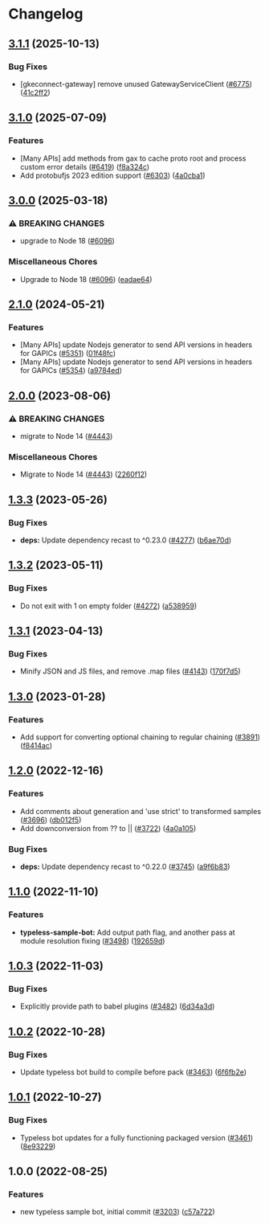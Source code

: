 # Changelog

## [3.1.1](https://github.com/googleapis/google-cloud-node/compare/typeless-sample-bot-v3.1.0...typeless-sample-bot-v3.1.1) (2025-10-13)


### Bug Fixes

* [gkeconnect-gateway] remove unused GatewayServiceClient ([#6775](https://github.com/googleapis/google-cloud-node/issues/6775)) ([41c2ff2](https://github.com/googleapis/google-cloud-node/commit/41c2ff2851b5fdadabf4f9bd3500167c34b32ff7))

## [3.1.0](https://github.com/googleapis/google-cloud-node/compare/typeless-sample-bot-v3.0.0...typeless-sample-bot-v3.1.0) (2025-07-09)


### Features

* [Many APIs] add methods from gax to cache proto root and process custom error details ([#6419](https://github.com/googleapis/google-cloud-node/issues/6419)) ([f8a324c](https://github.com/googleapis/google-cloud-node/commit/f8a324ca5c3bc0f730e4ed67d9407c44f2414936))
* Add protobufjs 2023 edition support ([#6303](https://github.com/googleapis/google-cloud-node/issues/6303)) ([4a0cba1](https://github.com/googleapis/google-cloud-node/commit/4a0cba1e41a9aeb9c15ad31487ef013c8277cfef))

## [3.0.0](https://github.com/googleapis/google-cloud-node/compare/typeless-sample-bot-v2.1.0...typeless-sample-bot-v3.0.0) (2025-03-18)


### ⚠ BREAKING CHANGES

* upgrade to Node 18 ([#6096](https://github.com/googleapis/google-cloud-node/issues/6096))

### Miscellaneous Chores

* Upgrade to Node 18 ([#6096](https://github.com/googleapis/google-cloud-node/issues/6096)) ([eadae64](https://github.com/googleapis/google-cloud-node/commit/eadae64d54e07aa2c65097ea52e65008d4e87436))

## [2.1.0](https://github.com/googleapis/google-cloud-node/compare/typeless-sample-bot-v2.0.0...typeless-sample-bot-v2.1.0) (2024-05-21)


### Features

* [Many APIs] update Nodejs generator to send API versions in headers for GAPICs ([#5351](https://github.com/googleapis/google-cloud-node/issues/5351)) ([01f48fc](https://github.com/googleapis/google-cloud-node/commit/01f48fce63ec4ddf801d59ee2b8c0db9f6fb8372))
* [Many APIs] update Nodejs generator to send API versions in headers for GAPICs ([#5354](https://github.com/googleapis/google-cloud-node/issues/5354)) ([a9784ed](https://github.com/googleapis/google-cloud-node/commit/a9784ed3db6ee96d171762308bbbcd57390b6866))

## [2.0.0](https://github.com/googleapis/google-cloud-node/compare/typeless-sample-bot-v1.3.3...typeless-sample-bot-v2.0.0) (2023-08-06)


### ⚠ BREAKING CHANGES

* migrate to Node 14 ([#4443](https://github.com/googleapis/google-cloud-node/issues/4443))

### Miscellaneous Chores

* Migrate to Node 14 ([#4443](https://github.com/googleapis/google-cloud-node/issues/4443)) ([2260f12](https://github.com/googleapis/google-cloud-node/commit/2260f12543d171bda95345e53475f5f0fdc45770))

## [1.3.3](https://github.com/googleapis/google-cloud-node/compare/typeless-sample-bot-v1.3.2...typeless-sample-bot-v1.3.3) (2023-05-26)


### Bug Fixes

* **deps:** Update dependency recast to ^0.23.0 ([#4277](https://github.com/googleapis/google-cloud-node/issues/4277)) ([b6ae70d](https://github.com/googleapis/google-cloud-node/commit/b6ae70ddcc50fc3bfd1abbb347b25e0bfcafccf0))

## [1.3.2](https://github.com/googleapis/google-cloud-node/compare/typeless-sample-bot-v1.3.1...typeless-sample-bot-v1.3.2) (2023-05-11)


### Bug Fixes

* Do not exit with 1 on empty folder ([#4272](https://github.com/googleapis/google-cloud-node/issues/4272)) ([a538959](https://github.com/googleapis/google-cloud-node/commit/a5389596ba5b0c707582612a6b2aa84385fefc26))

## [1.3.1](https://github.com/googleapis/google-cloud-node/compare/typeless-sample-bot-v1.3.0...typeless-sample-bot-v1.3.1) (2023-04-13)


### Bug Fixes

* Minify JSON and JS files, and remove .map files ([#4143](https://github.com/googleapis/google-cloud-node/issues/4143)) ([170f7d5](https://github.com/googleapis/google-cloud-node/commit/170f7d57b8fd344d182a8e758867b8124722eebc))

## [1.3.0](https://github.com/googleapis/google-cloud-node/compare/typeless-sample-bot-v1.2.0...typeless-sample-bot-v1.3.0) (2023-01-28)


### Features

* Add support for converting optional chaining to regular chaining ([#3891](https://github.com/googleapis/google-cloud-node/issues/3891)) ([f8414ac](https://github.com/googleapis/google-cloud-node/commit/f8414ac2f7ea1b8cd11ab49939dc2abec9fd0bb9))

## [1.2.0](https://github.com/googleapis/google-cloud-node/compare/typeless-sample-bot-v1.1.0...typeless-sample-bot-v1.2.0) (2022-12-16)


### Features

* Add comments about generation and 'use strict' to transformed samples ([#3696](https://github.com/googleapis/google-cloud-node/issues/3696)) ([db012f5](https://github.com/googleapis/google-cloud-node/commit/db012f5c356d858243a391d6eaac0c9b0a508e83))
* Add downconversion from ?? to || ([#3722](https://github.com/googleapis/google-cloud-node/issues/3722)) ([4a0a105](https://github.com/googleapis/google-cloud-node/commit/4a0a10569ee80485b3d5a2fdcd8975fbd998c336))


### Bug Fixes

* **deps:** Update dependency recast to ^0.22.0 ([#3745](https://github.com/googleapis/google-cloud-node/issues/3745)) ([a9f6b83](https://github.com/googleapis/google-cloud-node/commit/a9f6b836b3f56602e5c18b1b5bce812507262f7c))

## [1.1.0](https://github.com/googleapis/google-cloud-node/compare/typeless-sample-bot-v1.0.3...typeless-sample-bot-v1.1.0) (2022-11-10)


### Features

* **typeless-sample-bot:** Add output path flag, and another pass at module resolution fixing ([#3498](https://github.com/googleapis/google-cloud-node/issues/3498)) ([192659d](https://github.com/googleapis/google-cloud-node/commit/192659d7d6109ad23d1c84eaaf7b626b9bd05be5))

## [1.0.3](https://github.com/googleapis/google-cloud-node/compare/typeless-sample-bot-v1.0.2...typeless-sample-bot-v1.0.3) (2022-11-03)


### Bug Fixes

* Explicitly provide path to babel plugins ([#3482](https://github.com/googleapis/google-cloud-node/issues/3482)) ([6d34a3d](https://github.com/googleapis/google-cloud-node/commit/6d34a3d99725bd2d8b90c449e27e1b6d694c8def))

## [1.0.2](https://github.com/googleapis/google-cloud-node/compare/typeless-sample-bot-v1.0.1...typeless-sample-bot-v1.0.2) (2022-10-28)


### Bug Fixes

* Update typeless bot build to compile before pack ([#3463](https://github.com/googleapis/google-cloud-node/issues/3463)) ([6f6fb2e](https://github.com/googleapis/google-cloud-node/commit/6f6fb2e176529e6384f2a1fb3acd627087f6d73a))

## [1.0.1](https://github.com/googleapis/google-cloud-node/compare/typeless-sample-bot-v1.0.0...typeless-sample-bot-v1.0.1) (2022-10-27)


### Bug Fixes

* Typeless bot updates for a fully functioning packaged version ([#3461](https://github.com/googleapis/google-cloud-node/issues/3461)) ([8e93229](https://github.com/googleapis/google-cloud-node/commit/8e9322948123465f7a0c5edbb226697505ac7b5e))

## 1.0.0 (2022-08-25)


### Features

* new typeless sample bot, initial commit ([#3203](https://github.com/googleapis/google-cloud-node/issues/3203)) ([c57a722](https://github.com/googleapis/google-cloud-node/commit/c57a722f5dff0314e211eb68bc7b2743f53805ab))

